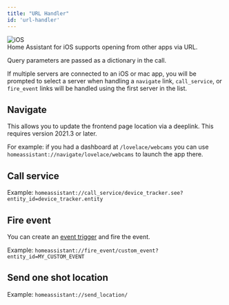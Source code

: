 ```yaml
---
title: "URL Handler"
id: 'url-handler'
---
```


![iOS](/assets/iOS.svg)<br />
Home Assistant for iOS supports opening from other apps via URL.

Query parameters are passed as a dictionary in the call.

If multiple servers are connected to an iOS or mac app, you will be prompted to select a server when handling a `navigate` link, `call_service`, or `fire_event`  links will be handled using the first server in the list.

## Navigate
This allows you to update the frontend page location via a deeplink. This requires version 2021.3 or later.

For example: if you had a dashboard at `/lovelace/webcams` you can use `homeassistant://navigate/lovelace/webcams` to launch the app there.

## Call service
Example: `homeassistant://call_service/device_tracker.see?entity_id=device_tracker.entity`

## Fire event
You can create an [event trigger](https://www.home-assistant.io/docs/automation/trigger/#event-trigger) and fire the event.

Example: `homeassistant://fire_event/custom_event?entity_id=MY_CUSTOM_EVENT`

## Send one shot location
Example: `homeassistant://send_location/`
